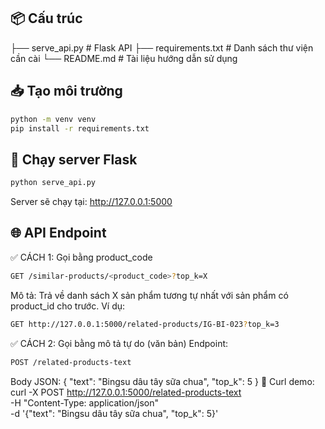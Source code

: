 ## 📦 Cấu trúc 

├── serve_api.py # Flask API
├── requirements.txt # Danh sách thư viện cần cài
└── README.md # Tài liệu hướng dẫn sử dụng

## 📥 Tạo môi trường

```bash
python -m venv venv
pip install -r requirements.txt
```
## 🚀 Chạy server Flask
```bash
python serve_api.py
```
Server sẽ chạy tại: http://127.0.0.1:5000

## 🌐 API Endpoint
✅ CÁCH 1: Gọi bằng product_code
```bash
GET /similar-products/<product_code>?top_k=X
```
Mô tả: Trả về danh sách X sản phẩm tương tự nhất với sản phẩm có product_id cho trước.
Ví dụ:
```bash
GET http://127.0.0.1:5000/related-products/IG-BI-023?top_k=3
```
✅ CÁCH 2: Gọi bằng mô tả tự do (văn bản)
 Endpoint:
 ```bash
 POST /related-products-text
 ```
 Body JSON:
 {
  "text": "Bingsu dâu tây sữa chua",
  "top_k": 5
}
🧪 Curl demo:
curl -X POST http://127.0.0.1:5000/related-products-text \
     -H "Content-Type: application/json" \
     -d '{"text": "Bingsu dâu tây sữa chua", "top_k": 5}'






